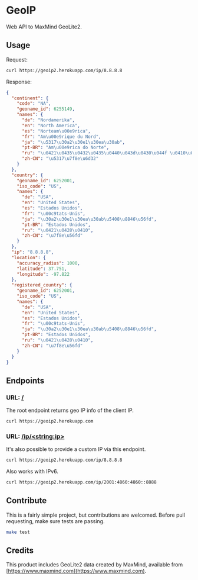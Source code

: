 # GeoIP

Web API to MaxMind GeoLite2.

## Usage
Request:
```sh
curl https://geoip2.herokuapp.com/ip/8.8.8.8
```
Response:
```json
{
  "continent": {
    "code": "NA",
    "geoname_id": 6255149,
    "names": {
      "de": "Nordamerika",
      "en": "North America",
      "es": "Norteam\u00e9rica",
      "fr": "Am\u00e9rique du Nord",
      "ja": "\u5317\u30a2\u30e1\u30ea\u30ab",
      "pt-BR": "Am\u00e9rica do Norte",
      "ru": "\u0421\u0435\u0432\u0435\u0440\u043d\u0430\u044f \u0410\u043c\u0435\u0440\u0438\u043a\u0430",
      "zh-CN": "\u5317\u7f8e\u6d32"
    }
  },
  "country": {
    "geoname_id": 6252001,
    "iso_code": "US",
    "names": {
      "de": "USA",
      "en": "United States",
      "es": "Estados Unidos",
      "fr": "\u00c9tats-Unis",
      "ja": "\u30a2\u30e1\u30ea\u30ab\u5408\u8846\u56fd",
      "pt-BR": "Estados Unidos",
      "ru": "\u0421\u0428\u0410",
      "zh-CN": "\u7f8e\u56fd"
    }
  },
  "ip": "8.8.8.8",
  "location": {
    "accuracy_radius": 1000,
    "latitude": 37.751,
    "longitude": -97.822
  },
  "registered_country": {
    "geoname_id": 6252001,
    "iso_code": "US",
    "names": {
      "de": "USA",
      "en": "United States",
      "es": "Estados Unidos",
      "fr": "\u00c9tats-Unis",
      "ja": "\u30a2\u30e1\u30ea\u30ab\u5408\u8846\u56fd",
      "pt-BR": "Estados Unidos",
      "ru": "\u0421\u0428\u0410",
      "zh-CN": "\u7f8e\u56fd"
    }
  }
}
```

## Endpoints

### URL: [/](https://geoip2.herokuapp.com/)
The root endpoint returns geo IP info of the client IP.
```sh
curl https://geoip2.herokuapp.com
```

### URL: [/ip/&lt;string:ip&gt;](https://geoip2.herokuapp.com/ip/8.8.8.8)
It's also possible to provide a custom IP via this endpoint.
```sh
curl https://geoip2.herokuapp.com/ip/8.8.8.8
```
Also works with IPv6.
```sh
curl https://geoip2.herokuapp.com/ip/2001:4860:4860::8888
```

## Contribute
This is a fairly simple project, but contributions are welcomed.
Before pull requesting, make sure tests are passing.
```sh
make test
```

## Credits
This product includes GeoLite2 data created by MaxMind, available from
[https://www.maxmind.com](https://www.maxmind.com).
